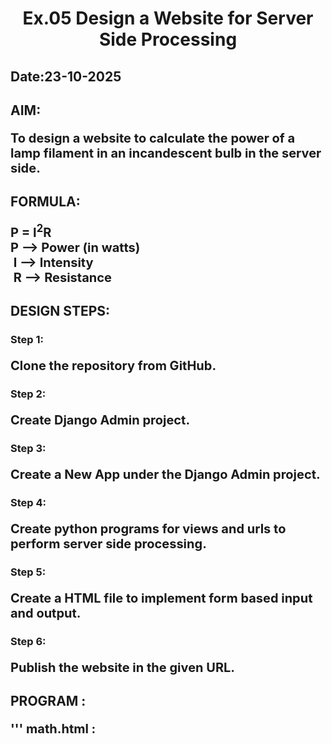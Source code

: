 # Ex.05 Design a Website for Server Side Processing
## Date:23-10-2025

## AIM:
 To design a website to calculate the power of a lamp filament in an incandescent bulb in the server side. 


## FORMULA:
P = I<sup>2</sup>R
<br> P --> Power (in watts)
<br> I --> Intensity
<br> R --> Resistance

## DESIGN STEPS:

### Step 1:
Clone the repository from GitHub.

### Step 2:
Create Django Admin project.

### Step 3:
Create a New App under the Django Admin project.

### Step 4:
Create python programs for views and urls to perform server side processing.

### Step 5:
Create a HTML file to implement form based input and output.

### Step 6:
Publish the website in the given URL.

## PROGRAM :
'''
math.html :

<html lang="en">
<head>
    <style>
        .Calculate {
            width: 30%;
            padding: 20px;
            margin: auto;
            background-color: rgb(25, 141, 180);
            text-align: center;
            border-radius:20px;
        }
        label {
            font-size: 20px;
        }
        p {
            font-size: 20px;
            font-weight: bold;
        }
        h1 {
            text-align: center;
        }
        input, button {
            padding: 10px;
            margin: 10px 0;
        }
        button {
            background-color:rgb(129, 137, 14);
            color: white;
            border: none;
            cursor: pointer;
            border-radius: 10px;

        }
    </style>
    <title>Document</title>
</head>
<body>
    <h1>Calculating Power of a Lamp</h1>
    <div class="Calculate">
        <form action="{% url 'home' %}" method="post">
            {% csrf_token %}
            <label>Intensity:</label><br>
            <input type="text" name="intensity-input"><br>

            <label>Resistance:</label><br>
            <input type="text" name="resistance-input"><br>

            <button type="submit">Calculate</button>

            <p>The power of the lamp is: {{ output }}</p>
        </form>
    </div>
</body>
</html>

views.py

from django.shortcuts import render
def power(request):
    if request.method=='POST':
        intesity_value=int(request.POST.get('intensity-input'))
        resistance_value=int(request.POST.get('resistance-input'))
        power = (intesity_value ** 2) * resistance_value
        return render(request, 'mathapp/math.html',{'output':power})
    return render (request, 'mathapp/math.html')

urls.py:

from django.contrib import admin
from django.urls import path
from mathapp import views

urlpatterns = [
    #path("admin/", admin.site.urls),
    path('',views.power,name='home')
]
'''
## SERVER SIDE PROCESSING:

![alt text](<Screenshot 2025-10-23 135110.png>)
## HOMEPAGE:
![alt text](<Screenshot 2025-10-23 135027.png>)

## RESULT:
The program for performing server side processing is completed successfully.
